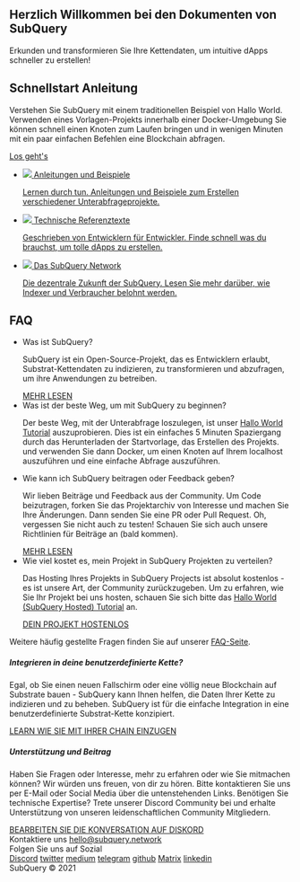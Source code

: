<link rel="stylesheet" href="/assets/style/welcome.css" as="style" />
<div class="top2Sections">
  <section class="welcomeWords">
    <div class="main">
      <div>
        <h2 class="welcomeTitle">Herzlich Willkommen bei den <span>Dokumenten</span> von SubQuery</h2>
        <p>Erkunden und transformieren Sie Ihre Kettendaten, um intuitive dApps schneller zu erstellen!</p>
      </div>
    </div>
  </section>
  <section class="startSection main">
    <div>
      <h2 class="title">Schnellstart <span>Anleitung</span></h2>
      <p>Verstehen Sie SubQuery mit einem traditionellen Beispiel von Hallo World. Verwenden eines Vorlagen-Projekts innerhalb einer Docker-Umgebung Sie können schnell einen Knoten zum Laufen bringen und in wenigen Minuten mit ein paar einfachen Befehlen eine Blockchain abfragen.
      </p>
      <a href="https://doc.subquery.network/quickstart/helloworld-localhost.html" class="button"><span>Los geht's</span></a>
    </div>
  </section>
</div>
<div class="main">
  <div>
    <ul class="list">
      <li>
        <a href="https://doc.subquery.network/tutorials_examples/introduction.html">
          <div>
            <img src="/assets/img/tutorialsIcon.svg" />
            <span>Anleitungen und Beispiele</span>
            <p>Lernen durch tun. Anleitungen und Beispiele zum Erstellen verschiedener Unterabfrageprojekte.</p>
          </div>
        </a>
      </li>
      <li>
        <a href="https://doc.subquery.network/create/introduction.html">
          <div>
            <img src="/assets/img/docsIcon.svg" />
            <span>Technische Referenztexte</span>
            <p>Geschrieben von Entwicklern für Entwickler. Finde schnell was du brauchst, um tolle dApps zu erstellen.</p>
          </div>
        </a>
      </li>
      <li>
        <a href="https://static.subquery.network/whitepaper.pdf" target="_blank">
          <div>
            <img src="/assets/img/networkIcon.svg" />
            <span>Das SubQuery Network</span>
            <p>Die dezentrale Zukunft der SubQuery. Lesen Sie mehr darüber, wie Indexer und Verbraucher belohnt werden.</p>
          </div>
        </a>
      </li>
    </ul>
  </div>
</div>
<section class="faqSection main">
  <div>
    <h2 class="title">FAQ</h2>
    <ul class="faqList">
      <li>
        <div class="title">Was ist SubQuery?</div>
        <div class="content">
          <p>SubQuery ist ein Open-Source-Projekt, das es Entwicklern erlaubt, Substrat-Kettendaten zu indizieren, zu transformieren und abzufragen, um ihre Anwendungen zu betreiben.</p>
          <a class="more" href="https://doc.subquery.network/faqs/faqs.html#what-is-subquery">MEHR LESEN</a>
        </div>
      </li>
      <li>
        <div class="title">Was ist der beste Weg, um mit SubQuery zu beginnen?</div>
        <div class="content">
          <p>Der beste Weg, mit der Unterabfrage loszulegen, ist unser <a href="https://doc.subquery.network/quickstart/helloworld-localhost.html">Hallo World Tutorial</a> auszuprobieren. Dies ist ein einfaches 5 Minuten Spaziergang durch das Herunterladen der Startvorlage, das Erstellen des Projekts. und verwenden Sie dann Docker, um einen Knoten auf Ihrem localhost auszuführen und eine einfache Abfrage auszuführen. </p>
        </div>
      </li>
      <li>
        <div class="title">Wie kann ich SubQuery beitragen oder Feedback geben?</div>
        <div class="content">
          <p>Wir lieben Beiträge und Feedback aus der Community. Um Code beizutragen, forken Sie das Projektarchiv von Interesse und machen Sie Ihre Änderungen. Dann senden Sie eine PR oder Pull Request. Oh, vergessen Sie nicht auch zu testen! Schauen Sie sich auch unsere Richtlinien für Beiträge an (bald kommen). </p>
          <a class="more" href="https://doc.subquery.network/faqs/faqs.html#what-is-the-best-way-to-get-started-with-subquery">MEHR LESEN</a>
        </div>
      </li>
      <li>
        <div class="title">Wie viel kostet es, mein Projekt in SubQuery Projekten zu verteilen?</div>
        <div class="content">
          <p>Das Hosting Ihres Projekts in SubQuery Projects ist absolut kostenlos - es ist unsere Art, der Community zurückzugeben. Um zu erfahren, wie Sie Ihr Projekt bei uns hosten, schauen Sie sich bitte das <a href="https://doc.subquery.network/quickstart/helloworld-hosted.html">Hallo World (SubQuery Hosted) Tutorial</a> an.</p>
          <a class="more" href="https://doc.subquery.network/publish/publish.html">DEIN PROJEKT HOSTENLOS</a>
        </div>
      </li>
    </ul>
    Weitere häufig gestellte Fragen finden Sie auf unserer <a href="https://doc.subquery.network/faqs/faqs.html">FAQ-Seite</a>.    
  </div>
</section>
<section class="main">
  <div>
    <div class="lastIntroduce lastIntroduce_1">
        <h5>Integrieren in deine benutzerdefinierte Kette?</h5>
        <p>Egal, ob Sie einen neuen Fallschirm oder eine völlig neue Blockchain auf Substrate bauen - SubQuery kann Ihnen helfen, die Daten Ihrer Kette zu indizieren und zu beheben. SubQuery ist für die einfache Integration in eine benutzerdefinierte Substrat-Kette konzipiert.</p>
        <a class="more" href="https://doc.subquery.network/create/mapping.html#custom-substrate-chains">LEARN WIE SIE MIT IHRER CHAIN EINZUGEN</a>
    </div>
    <div class="lastIntroduce lastIntroduce_2">
        <h5>Unterstützung und Beitrag</h5>
        <p>Haben Sie Fragen oder Interesse, mehr zu erfahren oder wie Sie mitmachen können? Wir würden uns freuen, von dir zu hören. Bitte kontaktieren Sie uns per E-Mail oder Social Media über die untenstehenden Links. Benötigen Sie technische Expertise? Trete unserer Discord Community bei und erhalte Unterstützung von unseren leidenschaftlichen Community Mitgliedern. </p>
        <a class="more" href="=https://discord.com/invite/78zg8aBSMG">BEARBEITEN SIE DIE KONVERSATION AUF DISKORD</a>
    </div>
    </div>
</section>
<section class="main connectSection">
  <div class="email">
    <span>Kontaktiere uns</span>
    <a href="mailto:hello@subquery.network">hello@subquery.network</a>
  </div>
  <div>
    <div>Folgen Sie uns auf Sozial</div>
    <div class="connectWay">
      <a href="https://discord.com/invite/78zg8aBSMG" target="_blank" class="connectDiscord">Discord</a>
      <a href="https://twitter.com/subquerynetwork" target="_blank" class="connectTwitter">twitter</a>
      <a href="https://medium.com/@subquery" target="_blank" class="connectMedium">medium</a>
      <a href="https://t.me/subquerynetwork" target="_blank" class="connectTelegram">telegram</a>
      <a href="https://github.com/OnFinality-io/subql" target="_blank" class="connectGithub">github</a>
      <a href="https://matrix.to/#/#subquery:matrix.org" target="_blank" class="connectMatrix">Matrix</a>
      <a href="https://www.linkedin.com/company/subquery" target="_blank" class="connectLinkedin">linkedin</a>
    </div>
  </div>
</section>
</div> </div>
<div class="footer">
  <div class="main"><div>SubQuery © 2021</div></div>
</div>
<script charset="utf-8" src="/assets/js/welcome.js"></script>
